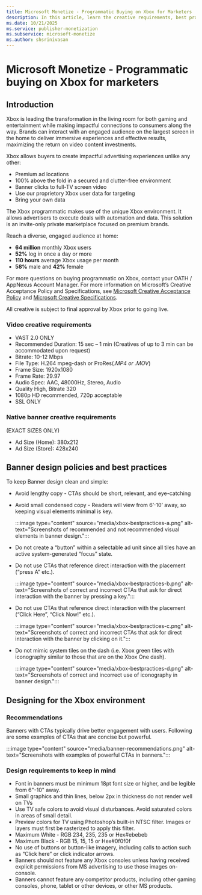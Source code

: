 ```yaml
---
title: Microsoft Monetize - Programmatic Buying on Xbox for Marketers
description: In this article, learn the creative requirements, best practices, and recommendations for banner design in an Xbox environment.
ms.date: 10/21/2025
ms.service: publisher-monetization
ms.subservice: microsoft-monetize
ms.author: shsrinivasan
---
```


# Microsoft Monetize - Programmatic buying on Xbox for marketers

## Introduction

Xbox is leading the transformation in the living room for both gaming and entertainment while making impactful connections to consumers along the way. Brands can interact with an engaged audience on the largest screen in the home to deliver immersive experiences and effective results, maximizing the return on video content investments.

Xbox allows buyers to create impactful advertising experiences unlike any other:

- Premium ad locations
- 100% above the fold in a secured and clutter-free environment
- Banner clicks to full-TV screen video
- Use our proprietory Xbox user data for targeting
- Bring your own data

The Xbox programmatic makes use of the unique Xbox environment. It allows advertisers to execute deals with automation and data. This solution is an invite-only private marketplace focused on premium brands.

Reach a diverse, engaged audience at home:

- **64 million** monthly Xbox users
- **52%** log in once a day or more
- **110 hours** average Xbox usage per month
- **58%** male and **42%** female

For more questions on buying programmatic on Xbox, contact your OATH / AppNexus Account Manager. For more information on Microsoft’s Creative Acceptance Policy and Specifications, see [Microsoft Creative Acceptance Policy](https://about.ads.microsoft.com/en-us/policies/home) and [Microsoft Creative Specifications](https://about.ads.microsoft.com/en-in/policies/creative-specs).

All creative is subject to final approval by Xbox prior to going live.

### Video creative requirements

- VAST 2.0 ONLY
- Recommended Duration: 15 sec – 1 min (Creatives of up to 3 min can be accommodated upon request)
- Bitrate: 10-12 Mbps
- File Type: H.264 mpeg-dash or ProRes(*.MP4 or .MOV*)
- Frame Size: 1920x1080
- Frame Rate: 29.97
- Audio Spec: AAC, 48000Hz, Stereo, Audio
- Quality High, Bitrate 320
- 1080p HD recommended, 720p acceptable
- SSL ONLY

### Native banner creative requirements

(EXACT SIZES ONLY)

- Ad Size (Home): 380x212
- Ad Size (Store): 428x240

## Banner design policies and best practices

To keep Banner design clean and simple:

- Avoid lengthy copy - CTAs should be short, relevant, and eye-catching

- Avoid small condensed copy - Readers will view from 6’-10’ away, so keeping visual elements minimal is key.

    :::image type="content" source="media/xbox-bestpractices-a.png" alt-text="Screenshots of recommended and not recommended visual elements in banner design.":::

- Do not create a “button” within a selectable ad unit since all tiles have an active system-generated “focus” state.

- Do not use CTAs that reference direct interaction with the placement (“press A” etc.).

    :::image type="content" source="media/xbox-bestpractices-b.png" alt-text="Screenshots of correct and incorrect CTAs that ask for direct interaction with the banner by pressing a key.":::

- Do not use CTAs that reference direct interaction with the placement (“Click Here”, “Click Now!” etc.).

    :::image type="content" source="media/xbox-bestpractices-c.png" alt-text="Screenshots of correct and incorrect CTAs that ask for direct interaction with the banner by clicking on it.":::

- Do not mimic system tiles on the dash (i.e. Xbox green tiles with iconography similar to those that are on the Xbox One dash).

    :::image type="content" source="media/xbox-bestpractices-d.png" alt-text="Screenshots of correct and incorrect use of iconography in banner design.":::

## Designing for the Xbox environment

### Recommendations

Banners with CTAs typically drive better engagement with users. Following are some examples of CTAs that are concise but powerful.

:::image type="content" source="media/banner-recommendations.png" alt-text="Screenshots with examples of powerful CTAs in banners.":::

### Design requirements to keep in mind

- Font in banners must be minimum 18pt font size or higher, and be legible from 6"-10" away.
- Small graphics and thin lines, below 2px in thickness do not render well on TVs
- Use TV safe colors to avoid visual disturbances. Avoid saturated colors in areas of small detail.
- Preview colors for TV using Photoshop’s built-in NTSC filter. Images or layers must first be rasterized to apply this filter.
- Maximum White - RGB 234, 235, 235 or Hex#ebebeb
- Maximum Black - RGB 15, 15, 15 or Hex#0f0f0f
- No use of buttons or button-like imagery, including calls to action such as “Click here” or click indicator arrows.
- Banners should not feature any Xbox consoles unless having received explicit permissions from MS advertising to use those images on-console.
- Banners cannot feature any competitor products, including other gaming consoles, phone, tablet or other devices, or other MS products.
